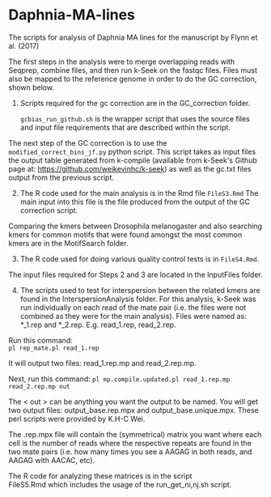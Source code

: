 # Daphnia-MA-lines
The scripts for analysis of Daphnia MA lines for the manuscript by Flynn et al. (2017)

The first steps in the analysis were to merge overlapping reads with Seqprep, combine files, and then run k-Seek on the fastqc files. Files must also be mapped to the reference genome in order to do the GC correction, shown below.

1. Scripts required for the gc correction are in the GC_correction folder. 

    `gcbias_run_github.sh`
is the wrapper script that uses the source files and input file requirements that are described within the script.  

The next step of the GC correction is to use the
    `modified_correct_bins_jf.py` 
python script. This script takes as input files the output table generated from k-compile (available from k-Seek's Github page at: https://github.com/weikevinhc/k-seek) as well as the gc.txt files output from the previous script.  

 
2. The R code used for the main analysis is in the Rmd file
    `FileS3.Rmd`
The main input into this file is the file produced from the output of the GC correction script.  

Comparing the kmers between Drosophila melanogaster and also searching kmers for common motifs that were found amongst the most common kmers are in the MotifSearch folder.

3. The R code used for doing various quality control tests is in
       `FileS4.Rmd`.  

The input files required for Steps 2 and 3 are located in the InputFiles folder.

4. The scripts used to test for interspersion between the related kmers are found in the InterspersionAnalysis folder. For this analysis, k-Seek was run individually on each read of the mate pair (i.e. the files were not combined as they were for the main analysis). Files were named as: *\_1.rep and *\_2.rep. E.g. read\_1.rep, read\_2.rep. 

Run this command:  
    `pl rep_mate.pl read_1.rep`

It will output two files: read\_1.rep.mp and read\_2.rep.mp.  

Next, run this command:
    `pl mp.compile.updated.pl read_1.rep.mp read_2.rep.mp out`

The < out > can be anything you want the output to be named. You will get two output files: output\_base.rep.mpx and output\_base.unique.mpx.  These perl scripts were provided by K.H-C Wei.  

The .rep.mpx file will contain the (symmetrical) matrix you want where each cell is the number of reads where the respective repeats are found in the two mate pairs (i.e. how many times you see a AAGAG in both reads, and AAGAG with AACAC, etc).  

The R code for analyzing these matrices is in the script  
    FileS5.Rmd 
which includes the usage of the
    run_get_ni,nj.sh script. 

